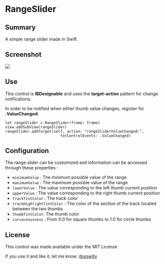 RangeSlider
===========

## Summary
A simple range slider made in Swift.

## Screenshot
![](https://github.com/sgwilly/RangeSlider/blob/master/Screenshot.png?raw=true) 

## Use
This control is **IBDesignable** and uses the **target-action** pattern for change notifications.

In order to be notified when either thumb value changes, register for **.ValueChanged**:

    let rangeSlider = RangeSlider(frame: frame)
    view.addSubView(rangeSlider)
    rangeSlider.addTarget(self, action: "rangeSliderValueChanged:", 
                             forControlEvents: .ValueChanged)

## Configuration
The range slider can be customized and information can be accessed through these properties :

  + `minimumValue` : The minimum possible value of the range
  + `maximumValue` : The maximum possible value of the range
  + `lowerValue` : The value corresponding to the left thumb current position
  + `upperValue` : The value corresponding to the right thumb current position
  + `trackTintColor` : The track color
  + `trackHighlightTintColor` : The color of the section of the track located between the two thumbs
  + `thumbTintColor`: The thumb color
  + `curvaceousness` : From 0.0 for square thumbs to 1.0 for circle thumbs

## License
This control was made available under the MIT License

If you use it and like it, let me know: [@sgwilly](http://twitter.com/sgwilly)
